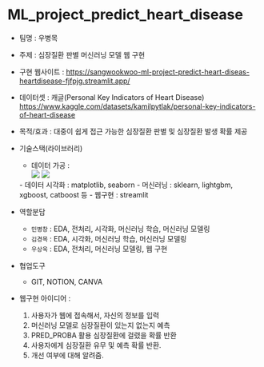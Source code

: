 # ML_project_predict_heart_disease
- 팀명 : 우병목
- 주제 : 심장질환 판별 머신러닝 모델 웹 구현
- 구현 웹사이트 : 
	https://sangwookwoo-ml-project-predict-heart-diseas-heartdisease-fjfpjg.streamlit.app/
- 데이터셋 : 캐글(Personal Key Indicators of Heart Disease) https://www.kaggle.com/datasets/kamilpytlak/personal-key-indicators-of-heart-disease
- 목적/효과 : 대중이 쉽게 접근 가능한 심장질환 판별 및 심장질환 발생 확률 제공
- 기술스택(라이브러리)
	- 데이터 가공 :<div align=left>
	    <img src="https://img.shields.io/badge/Pandas-150458?style=for-the-badge&logo=Pandas&logoColor=white">   <img src="https://img.shields.io/badge/Numpy-013243?style=for-the-badge&logo=Numpy&logoColor=white">
	    <br>
	</div>
	- 데이터 시각화 : matplotlib, seaborn
	- 머신러닝 : sklearn, lightgbm, xgboost, catboost 등
	- 웹구현 : streamlit
- 역할분담 
	- `민병창` : EDA, 전처리, 시각화, 머신러닝 학습, 머신러닝 모델링
	- `김경목` : EDA, 시각화, 머신러닝 학습, 머신러닝 모델링
	- `우상욱` : EDA, 전처리, 머신러닝 모델링, 웹 구현

- 협업도구
	- GIT, NOTION, CANVA

- 웹구현 아이디어 :
	1) 사용자가 웹에 접속해서, 자신의 정보를 입력
	2) 머신러닝 모델로 심장질환이 있는지 없는지 예측
	3) PRED_PROBA 활용 심장질환에 걸렸을 확률 반환
	4) 사용자에게 심장질환 유무 및 예측 확률 반환.
	5) 개선 여부에 대해 알려줌.
	

